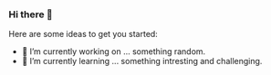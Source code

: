 ### Hi there 👋

<!--
**mayankmetha/mayankmetha** is a ✨ _special_ ✨ repository because its `README.md` (this file) appears on your GitHub profile.
-->
Here are some ideas to get you started:

- 🔭 I’m currently working on ... something random.
- 🌱 I’m currently learning ... something intresting and challenging.
